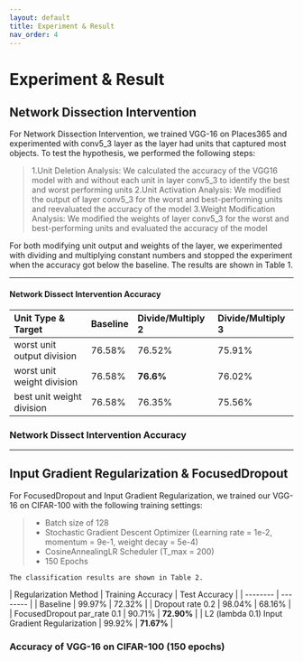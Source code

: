 ```yaml
---
layout: default
title: Experiment & Result
nav_order: 4
---
```


# Experiment & Result


## Network Dissection Intervention
For Network Dissection Intervention, we trained VGG-16 on Places365 and experimented with conv5\_3 layer as the layer had units that captured most objects. To test the hypothesis, we performed the following steps:

> 1.Unit Deletion Analysis: We calculated the accuracy of the VGG16 model with and without each unit in layer conv5\_3 to identify the best and worst performing units
> 2.Unit Activation Analysis: We modified the output of layer conv5\_3 for the worst and best-performing units and reevaluated the accuracy of the model
> 3.Weight Modification Analysis: We modified the weights of layer conv5\_3 for the worst and best-performing units and evaluated the accuracy of the model

For both modifying unit output and weights of the layer, we experimented with dividing and multiplying constant numbers and stopped the experiment when the accuracy got below the baseline. The  results are shown in Table 1.

---
#### Network Dissect Intervention Accuracy

| Unit Type & Target | Baseline | Divide/Multiply 2 | Divide/Multiply 3 |
|:-------------------|:---------|:------------------|:------------------|
| worst unit output division | 76.58% | 76.52% | 75.91% |
| worst unit weight division | 76.58% | **76.6%** | 76.02% |
| best unit weight division | 76.58% | 76.35% | 75.56% |
### Network Dissect Intervention Accuracy
---


## Input Gradient Regularization \& FocusedDropout
For FocusedDropout and Input Gradient Regularization, we trained our VGG-16 on CIFAR-100 with the following training settings:

>* Batch size of 128
>* Stochastic Gradient Descent Optimizer (Learning rate = 1e-2, momentum = 9e-1, weight decay = 5e-4)
>* CosineAnnealingLR Scheduler (T\_max = 200)
>* 150 Epochs

    The classification results are shown in Table 2.

| Regularization Method | Training Accuracy | Test Accuracy | 
| -------- | -------- |
| Baseline | 99.97% | 72.32% |
| Dropout rate 0.2 | 98.04% | 68.16% | 
| FocusedDropout par_rate 0.1 | 90.71% | **72.90%** | 
| L2 (lambda 0.1) Input Gradient Regularization | 99.92% | **71.67%** | 
### Accuracy of VGG-16 on CIFAR-100 (150 epochs)
